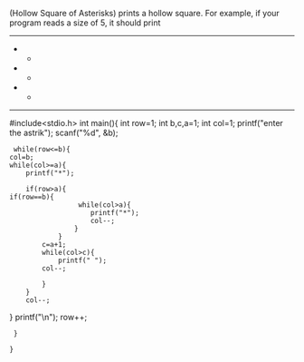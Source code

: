 (Hollow Square of Asterisks)  prints a hollow square. For example, if your program reads a size of 5, it should print
*****
*   *
*   *
*   *
*****
#include<stdio.h>
int main(){
	int row=1;
	int b,c,a=1;
	int col=1;
	 printf("enter the astrik");
	 scanf("%d", &b);
	 
     while(row<=b){
    col=b;
    while(col>=a){
    	printf("*");
           
    	if(row>a){
	if(row==b){
		    		 while(col>a){
				    	printf("*");
				    	col--;
			      	}
				}	 
    		c=a+1;
    		while(col>c){
    			printf(" ");
    		col--;
    		
			}
		}
    	col--;
 }
		 printf("\n");
		 row++;
	
	 }
	
	}
